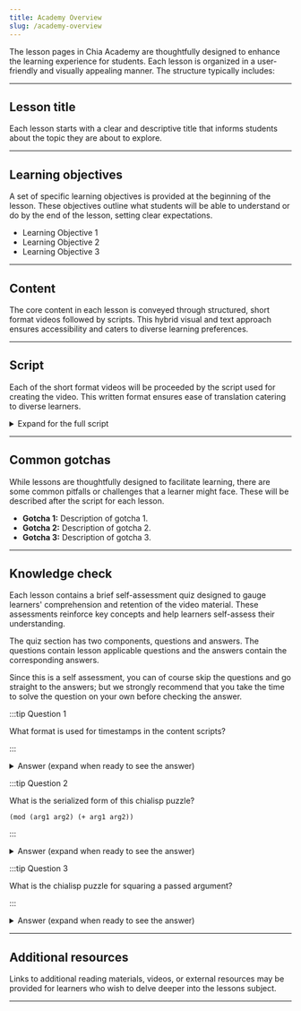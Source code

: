 ```yaml
---
title: Academy Overview
slug: /academy-overview
---
```


The lesson pages in Chia Academy are thoughtfully designed to enhance the learning experience for students. Each lesson is organized in a user-friendly and visually appealing manner. The structure typically includes:  

---

## Lesson title
Each lesson starts with a clear and descriptive title that informs students about the topic they are about to explore.  

---

## Learning objectives
A set of specific learning objectives is provided at the beginning of the lesson. These objectives outline what students will be able to understand or do by the end of the lesson, setting clear expectations.  
- Learning Objective 1
- Learning Objective 2
- Learning Objective 3

---

## Content
The core content in each lesson is conveyed through structured, short format videos followed by scripts. This hybrid visual and text approach ensures accessibility and caters to diverse learning preferences.  

---

## Script
Each of the short format videos will be proceeded by the script used for creating the video. This written format ensures ease of translation catering to diverse learners.  
<details>

<summary> Expand for the full script </summary>

00:00  
This is an example of how the scripts will be provided including timestamps.  

00:20  
The timestamps are provided in set intervals and are formatted as `minutes:seconds` (`MM:SS`).  

</details>

---

## Common gotchas
While lessons are thoughtfully designed to facilitate learning, there are some common pitfalls or challenges that a learner might face. These will be described after the script for each lesson.  

- **Gotcha 1:** Description of gotcha 1.  
- **Gotcha 2:** Description of gotcha 2.  
- **Gotcha 3:** Description of gotcha 3.  

---

## Knowledge check
Each lesson contains a brief self-assessment quiz designed to gauge learners' comprehension and retention of the video material. These assessments reinforce key concepts and help learners self-assess their understanding.  
  
The quiz section has two components, questions and answers.  The questions contain lesson applicable questions and the answers contain the corresponding answers.  
  
Since this is a self assessment, you can of course skip the questions and go straight to the answers; but we strongly recommend that you take the time to solve the question on your own before checking the answer.  

:::tip Question 1

What format is used for timestamps in the content scripts?

:::

<details>

<summary> Answer (expand when ready to see the answer)  </summary>

`MM:SS` or `minutes:seconds`  

</details>

:::tip Question 2

What is the serialized form of this chialisp puzzle?

```chialisp
(mod (arg1 arg2) (+ arg1 arg2))
``` 

:::

<details>

<summary> Answer (expand when ready to see the answer)  </summary>

```chialisp
(+ 2 5)  
``` 

</details>

:::tip Question 3

What is the chialisp puzzle for squaring a passed argument?

:::

<details>

<summary> Answer (expand when ready to see the answer) </summary>

```chialisp
(mod (arg)
    (defun square (number)
        (* number number)
    )
    (square arg)
)
```   

</details>

---

## Additional resources
Links to additional reading materials, videos, or external resources may be provided for learners who wish to delve deeper into the lessons subject.

---
